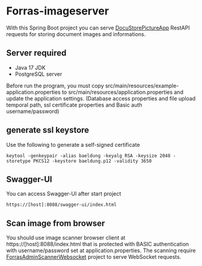 # Forras-imageserver 

With this Spring Boot project you can serve [DocuStorePictureApp](https://github.com/pzoli/DocuStorePictureApp) RestAPI requests for storing document images and informations.

## Server required

- Java 17 JDK
- PostgreSQL server

Before run the program, you must copy src/main/resources/example-application.properties to src/main/resources/application.properties and update the application settings.
(Database access properties and file upload temporal path, ssl certificate properties and Basic auth username/password)

## generate ssl keystore

Use the following to generate a self-signed certificate
```
keytool -genkeypair -alias baeldung -keyalg RSA -keysize 2048 -storetype PKCS12 -keystore baeldung.p12 -validity 3650
```
## Swagger-UI

You can access Swagger-UI after start project
```
https://[host]:8088/swagger-ui/index.html
```
## Scan image from browser
You should use image scanner browser client at https://[host]:8088/index.html that is protected with BASIC authentication with username/password set at application.properties.
The scanning require [ForrasAdminScannerWebsocket](https://github.com/pzoli/ForrasAdminScannerWebsocket) project to serve WebSocket requests.
